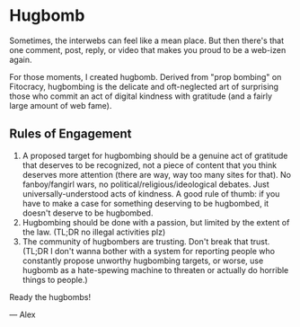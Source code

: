 # Hugbomb

Sometimes, the interwebs can feel like a mean place. But then there's that one comment, post, reply, or video that makes you proud to be a web-izen again.

For those moments, I created hugbomb. Derived from "prop bombing" on Fitocracy, hugbombing is the delicate and oft-neglected art of surprising those who commit an act of digital kindness with gratitude (and a fairly large amount of web fame).

## Rules of Engagement

1. A proposed target for hugbombing should be a genuine act of gratitude that deserves to be recognized, not a piece of content that you think deserves more attention (there are way, way too many sites for that). No fanboy/fangirl wars, no political/religious/ideological debates. Just universally-understood acts of kindness. A good rule of thumb: if you have to make a case for something deserving to be hugbombed, it doesn't deserve to be hugbombed.
2. Hugbombing should be done with a passion, but limited by the extent of the law. (TL;DR no illegal activities plz)
3. The community of hugbombers are trusting. Don't break that trust. (TL;DR I don't wanna bother with a system for reporting people who constantly propose unworthy hugbombing targets, or worse, use hugbomb as a hate-spewing machine to threaten or actually do horrible things to people.)

Ready the hugbombs!

&mdash; Alex
